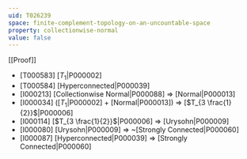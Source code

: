 ```yaml
---
uid: T026239
space: finite-complement-topology-on-an-uncountable-space
property: collectionwise-normal
value: false
---
```

[[Proof]]

* [T000583] [$T_1$|P000002]
* [T000584] [Hyperconnected|P000039]
* [I000213] [Collectionwise Normal|P000088] => [Normal|P000013]
* [I000034] ([$T_1$|P000002] + [Normal|P000013]) => [$T_{3 \frac{1}{2}}$|P000006]
* [I000114] [$T_{3 \frac{1}{2}}$|P000006] => [Urysohn|P000009]
* [I000080] [Urysohn|P000009] => ~[Strongly Connected|P000060]
* [I000087] [Hyperconnected|P000039] => [Strongly Connected|P000060]

